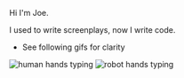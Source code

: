 Hi I'm Joe.

I used to write screenplays, now I write code. 

* See following gifs for clarity

![human hands typing](https://media.giphy.com/media/v1.Y2lkPTc5MGI3NjExc3lvNTZqaTBscW41Z2RsemtzcmVqbWtjOGk2aTJsYTFqMjg0bmlxayZlcD12MV9pbnRlcm5hbF9naWZfYnlfaWQmY3Q9Zw/26AHONQ79FdWZhAI0/giphy.gif)
![robot hands typing](https://media.giphy.com/media/v1.Y2lkPTc5MGI3NjExbDN6YjNyZ294c3I4eXN2MW4xNjc2cGZobnR1MzRzM3Vza24xamYwbCZlcD12MV9pbnRlcm5hbF9naWZfYnlfaWQmY3Q9Zw/9CffOPMLx0Hf2/giphy.gif)
